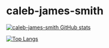 # caleb-james-smith

[![caleb-james-smith GitHub stats](https://github-readme-stats.vercel.app/api?username=caleb-james-smith&count_private=true&show_icons=true&theme=tokyonight)](https://github.com/anuraghazra/github-readme-stats)

[![Top Langs](https://github-readme-stats.vercel.app/api/top-langs/?username=caleb-james-smith&layout=compact&theme=tokyonight)](https://github.com/anuraghazra/github-readme-stats)

